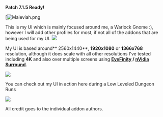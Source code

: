 **Patch 7.1.5 Ready!**


[![Maleviah.png](https://s17.postimg.org/418jkue27/Maleviah.png)

This is my UI which is mainly focused around me, a Warlock Gnome :), however I will add other profiles for most, if not all of the addons that are being used for my UI.
![](blob:chrome-extension://cdneggiaafcmelgcaiihmhiagieomgfj/8601e310-0e82-4440-a61d-686210ddb465)

My UI is based around** 2560x1440**, **1920x1080** or **1366x768** resolution, although it does scale with all other resolutions I've tested including **4K** and also over multiple screens using **[EyeFinity](https://en.wikipedia.org/wiki/AMD_Eyefinity) / [nVidia Surround](https://en.wikipedia.org/wiki/Multi-monitor#Nvidia_Surround)**.

![](blob:chrome-extension://cdneggiaafcmelgcaiihmhiagieomgfj/c9090782-2920-4d7f-ab30-636256accde1)

You can check out my UI in action here during a Low Leveled Dungeon Runs

![](blob:chrome-extension://cdneggiaafcmelgcaiihmhiagieomgfj/b373509d-8670-4b92-b5ae-a0241110fbb2)

All credit goes to the individual addon authors.



